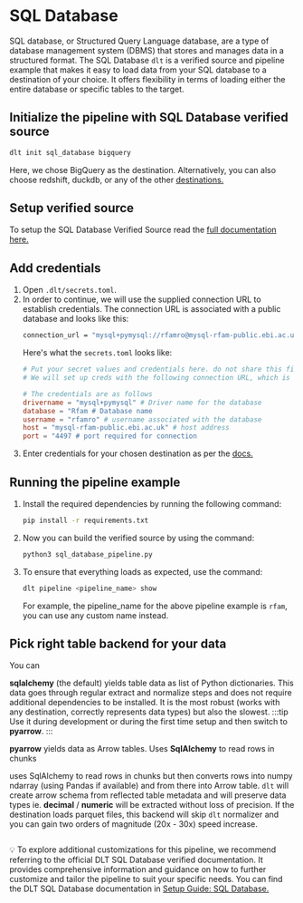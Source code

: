 # SQL Database
SQL database, or Structured Query Language database, are a type of database management system (DBMS) that stores and manages data in a structured format.  The SQL Database `dlt` is a verified source and pipeline example that makes it easy to load data from your SQL database to a destination of your choice. It offers flexibility in terms of loading either the entire database or specific tables to the target.

## Initialize the pipeline with SQL Database verified source
```bash
dlt init sql_database bigquery
```
Here, we chose BigQuery as the destination. Alternatively, you can also choose redshift, duckdb, or any of the other [destinations.](https://dlthub.com/docs/dlt-ecosystem/destinations/)

## Setup verified source

To setup the SQL Database Verified Source read the [full documentation here.](https://dlthub.com/docs/dlt-ecosystem/verified-sources/sql_database)

## Add credentials
1. Open `.dlt/secrets.toml`.
2. In order to continue, we will use the supplied connection URL to establish credentials. The connection URL is associated with a public database and looks like this:
    ```bash
    connection_url = "mysql+pymysql://rfamro@mysql-rfam-public.ebi.ac.uk:4497/Rfam"
    ```
    Here's what the `secrets.toml` looks like:
    ```toml
    # Put your secret values and credentials here. do not share this file and do not upload it to github.
    # We will set up creds with the following connection URL, which is a public database

    # The credentials are as follows
    drivername = "mysql+pymysql" # Driver name for the database
    database = "Rfam # Database name
    username = "rfamro" # username associated with the database
    host = "mysql-rfam-public.ebi.ac.uk" # host address
    port = "4497 # port required for connection
    ```
3. Enter credentials for your chosen destination as per the [docs.](https://dlthub.com/docs/dlt-ecosystem/destinations/)

## Running the pipeline example

1. Install the required dependencies by running the following command:
    ```bash
    pip install -r requirements.txt
    ```

2. Now you can build the verified source by using the command:
    ```bash
    python3 sql_database_pipeline.py
    ```

3. To ensure that everything loads as expected, use the command:
    ```bash
    dlt pipeline <pipeline_name> show
    ```

    For example, the pipeline_name for the above pipeline example is `rfam`, you can use any custom name instead.


## Pick right table backend for your data
You can

**sqlalchemy** (the default) yields table data as list of Python dictionaries. This data goes through regular extract
and normalize steps and does not require additional dependencies to be installed. It is the most robust (works with any destination, correctly represents data types) but also the slowest.
:::tip
Use it during development or during the first time setup and then switch to **pyarrow**.
:::

**pyarrow** yields data as Arrow tables. Uses **SqlAlchemy** to read rows in chunks


uses SqlAlchemy to read rows in chunks but then converts rows into numpy ndarray (using Pandas if available) and from there into Arrow table.
`dlt` will create arrow schema from reflected table metadata and will preserve data types ie. **decimal** / **numeric** will be extracted without loss of precision.
If the destination loads parquet files, this backend will skip `dlt` normalizer and you can gain two orders of magnitude (20x - 30x) speed increase.

```py

```



💡 To explore additional customizations for this pipeline, we recommend referring to the official DLT SQL Database verified documentation. It provides comprehensive information and guidance on how to further customize and tailor the pipeline to suit your specific needs. You can find the DLT SQL Database documentation in [Setup Guide: SQL Database.](https://dlthub.com/docs/dlt-ecosystem/verified-sources/sql_database)


